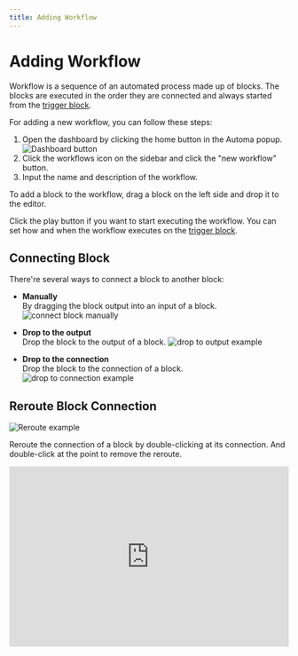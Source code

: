 ```yaml
---
title: Adding Workflow
---
```


# Adding Workflow

Workflow is a sequence of an automated process made up of blocks. The blocks are executed in the order they are connected and always started from the [trigger block](/blocks/trigger.md).

For adding a new workflow, you can follow these steps:

1. Open the dashboard by clicking the home button in the Automa popup.
![Dashboard button](https://res.cloudinary.com/chat-story/image/upload/v1642582384/automa/9D04VZtFgd_gdbojq.png)
2. Click the workflows icon on the sidebar and click the "new workflow" button.
3. Input the name and description of the workflow.

To add a block to the workflow, drag a block on the left side and drop it to the editor.

Click the play button if you want to start executing the workflow. You can set how and when the workflow executes on the [trigger block](/blocks/trigger.md).

## Connecting Block
There're several ways to connect a block to another block:

- **Manually** <br>
By dragging the block output into an input of a block.
![connect block manually](https://res.cloudinary.com/chat-story/image/upload/v1642573241/automa/connect-block-manual_krat5z.gif)

- **Drop to the output** <br>
Drop the block to the output of a block.
![drop to output example](https://res.cloudinary.com/chat-story/image/upload/v1642573402/automa/connect-block-ouput_nn5nx7.gif)

- **Drop to the connection** <br>
Drop the block to the connection of a block.
![drop to connection example](https://res.cloudinary.com/chat-story/image/upload/v1642573908/automa/connect-block-connection_kbon3v.gif)

## Reroute Block Connection
![Reroute example](https://res.cloudinary.com/chat-story/image/upload/v1642575499/automa/chrome_00RH6LDAX0_kjenjv.png)

Reroute the connection of a block by double-clicking at its connection. And double-click at the point to remove the reroute.

<iframe width="100%" height="325" src="https://www.youtube.com/embed/PmejVpMZxVg" title="YouTube video player" frameborder="0" allow="accelerometer; autoplay; clipboard-write; encrypted-media; gyroscope; picture-in-picture" allowfullscreen></iframe>
